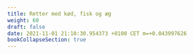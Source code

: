 ```yaml
---
title: Retter med kød, fisk og æg
weight: 60
draft: false
date: 2021-11-01 21:10:30.954373 +0100 CET m=+0.043997626
bookCollapseSection: true
---
```



